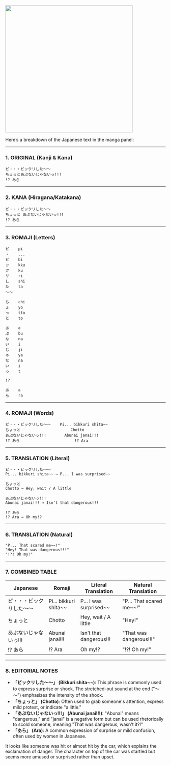<img src="https://github.com/user-attachments/assets/5740a36b-b0eb-4b92-9194-f9d7c87d54f6" height="400px">

Here’s a breakdown of the Japanese text in the manga panel:

---

### 1. **ORIGINAL (Kanji & Kana)**
```
ピ・・・ビックリした～～
ちょっとあぶないじゃないっ!!!
!? あら
```

---

### 2. **KANA (Hiragana/Katakana)**
```
ピ・・・ビックリした～～
ちょっと あぶないじゃないっ!!!
!? あら
```

---

### 3. **ROMAJI (Letters)**
```
ピ    pi  
・    ...  
ビ    bi  
ッ    kku  
ク    ku  
リ    ri  
し    shi  
た    ta  
～～  

ち    chi  
ょ    yo  
っ    tto  
と    to  

あ    a  
ぶ    bu  
な    na  
い    i  
じ    ji  
ゃ    ya  
な    na  
い    i  
っ    t  

!?  

あ    a  
ら    ra  
```

---

### 4. **ROMAJI (Words)**
```
ピ・・・ビックリした～～    Pi... bikkuri shita~~  
ちょっと                      Chotto  
あぶないじゃないっ!!!        Abunai janai!!!  
!? あら                        !? Ara  
```

---

### 5. **TRANSLATION (Literal)**
```
ピ・・・ビックリした～～  
Pi... bikkuri shita~~ → P... I was surprised~~  

ちょっと  
Chotto → Hey, wait / A little  

あぶないじゃないっ!!!  
Abunai janai!!! → Isn’t that dangerous!!!  

!? あら  
!? Ara → Oh my!?  
```

---

### 6. **TRANSLATION (Natural)**
```
"P... That scared me~~!"  
"Hey! That was dangerous!!!"  
"!?! Oh my!"  
```

---

### 7. **COMBINED TABLE**
| Japanese | Romaji | Literal Translation | Natural Translation |
|----------|--------|---------------------|----------------------|
| ピ・・・ビックリした～～ | Pi... bikkuri shita~~ | P... I was surprised~~ | "P... That scared me~~!" |
| ちょっと | Chotto | Hey, wait / A little | "Hey!" |
| あぶないじゃないっ!!! | Abunai janai!!! | Isn’t that dangerous!!! | "That was dangerous!!!" |
| !? あら | !? Ara | Oh my!? | "!?! Oh my!" |

---

### 8. **EDITORIAL NOTES**
- **「ビックリした～～」 (Bikkuri shita~~)**: This phrase is commonly used to express surprise or shock. The stretched-out sound at the end ("～～") emphasizes the intensity of the shock.
- **「ちょっと」 (Chotto)**: Often used to grab someone's attention, express mild protest, or indicate "a little."
- **「あぶないじゃないっ!!!」 (Abunai janai!!!)**: "Abunai" means "dangerous," and "janai" is a negative form but can be used rhetorically to scold someone, meaning "That was dangerous, wasn't it?!"
- **「あら」 (Ara)**: A common expression of surprise or mild confusion, often used by women in Japanese.

It looks like someone was hit or almost hit by the car, which explains the exclamation of danger. The character on top of the car was startled but seems more amused or surprised rather than upset.
